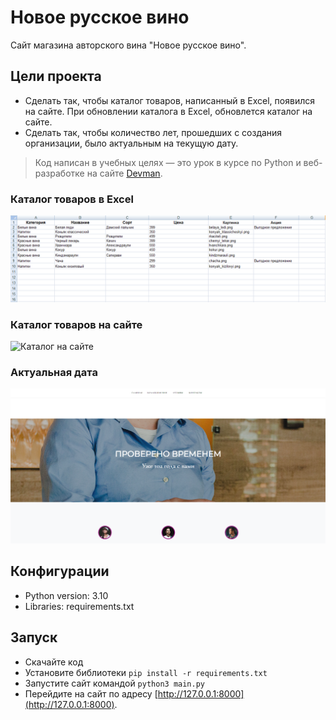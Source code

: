 # Новое русское вино

Сайт магазина авторского вина "Новое русское вино".

## Цели проекта

* Сделать так, чтобы каталог товаров, написанный в Excel, появился на сайте. При обновлении каталога в Excel, обновлется каталог на сайте.
* Сделать так, чтобы количество лет, прошедших с создания организации, было актуальным на текущую дату.
> Код написан в учебных целях — это урок в курсе по Python и веб-разработке на сайте [Devman](https://dvmn.org).

### Каталог товаров в Excel

![Каталог Excel](https://github.com/etokosmo/devman_wines/blob/master/github/catalog.png)

### Каталог товаров на сайте

![Каталог на сайте](https://github.com/etokosmo/devman_wines/blob/master/github/catalog.gif)

### Актуальная дата

![Каталог на сайте](https://github.com/etokosmo/devman_wines/blob/master/github/year.png)

## Конфигурации

* Python version: 3.10
* Libraries: requirements.txt

## Запуск

- Скачайте код
- Установите библиотеки `pip install -r requirements.txt`
- Запустите сайт командой `python3 main.py`
- Перейдите на сайт по адресу [http://127.0.0.1:8000](http://127.0.0.1:8000).
